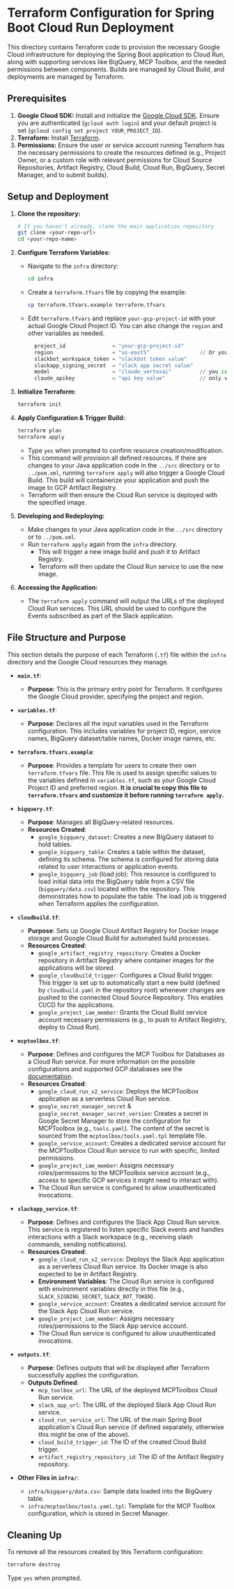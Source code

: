 # Terraform Configuration for Spring Boot Cloud Run Deployment

This directory contains Terraform code to provision the necessary Google Cloud infrastructure for deploying the Spring Boot application to Cloud Run, along with supporting services like BigQuery, MCP Toolbox, and the needed permissions between components. Builds are managed by Cloud Build, and deployments are managed by Terraform.

## Prerequisites

1.  **Google Cloud SDK:** Install and initialize the [Google Cloud SDK](https://cloud.google.com/sdk/docs/install). Ensure you are authenticated (`gcloud auth login`) and your default project is set (`gcloud config set project YOUR_PROJECT_ID`).
2.  **Terraform:** Install [Terraform](https://learn.hashicorp.com/tutorials/terraform/install-cli).
3.  **Permissions:** Ensure the user or service account running Terraform has the necessary permissions to create the resources defined (e.g., Project Owner, or a custom role with relevant permissions for Cloud Source Repositories, Artifact Registry, Cloud Build, Cloud Run, BigQuery, Secret Manager, and to submit builds).

## Setup and Deployment

1.  **Clone the repository:**
    ```bash
    # If you haven't already, clone the main application repository
    git clone <your-repo-url>
    cd <your-repo-name>
    ```

2.  **Configure Terraform Variables:**
    - Navigate to the `infra` directory:
      ```bash
      cd infra
      ```
    - Create a `terraform.tfvars` file by copying the example:
      ```bash
      cp terraform.tfvars.example terraform.tfvars
      ```
    - Edit `terraform.tfvars` and replace `your-gcp-project-id` with your actual Google Cloud Project ID. You can also change the `region` and other variables as needed.
      ```terraform
        project_id               = "your-gcp-project-id"
        region                   = "us-east5"                // Or your preferred region, when using VertexAI models check for region availability
        slackbot_workspace_token = "slackbot token value"
        slackapp_signing_secret  = "slack app secret value"
        model                    = "claude_vertexai"         // you can use gemini or claude_api here as well
        claude_apikey            = "api key value"           // only valid when using claude_api model configuration
      ```

3.  **Initialize Terraform:**
    ```bash
    terraform init
    ```

4.  **Apply Configuration & Trigger Build:**
    ```bash
    terraform plan
    terraform apply
    ```
    - Type `yes` when prompted to confirm resource creation/modification.
    - This command will provision all defined resources. If there are changes to your Java application code in the `../src` directory or to `../pom.xml`, running `terraform apply` will also trigger a Google Cloud Build. This build will containerize your application and push the image to GCP Artifact Registry.
    - Terraform will then ensure the Cloud Run service is deployed with the specified image.

5.  **Developing and Redeploying:**
    - Make changes to your Java application code in the `../src` directory or to `../pom.xml`.
    - Run `terraform apply` again from the `infra` directory.
        - This will trigger a new image build and push it to Artifact Registry.
        - Terraform will then update the Cloud Run service to use the new image.

6.  **Accessing the Application:**
    - The `terraform apply` command will output the URLs of the deployed Cloud Run services. This URL should be used to configure the Events subscribed as part of the Slack application.

## File Structure and Purpose

This section details the purpose of each Terraform (`.tf`) file within the `infra` directory and the Google Cloud resources they manage.

-   **`main.tf`**:
    -   **Purpose**: This is the primary entry point for Terraform. It configures the Google Cloud provider, specifying the project and region.

-   **`variables.tf`**:
    -   **Purpose**: Declares all the input variables used in the Terraform configuration. This includes variables for project ID, region, service names, BigQuery dataset/table names, Docker image names, etc.

-   **`terraform.tfvars.example`**:
    -   **Purpose**: Provides a template for users to create their own `terraform.tfvars` file. This file is used to assign specific values to the variables defined in `variables.tf`, such as your Google Cloud Project ID and preferred region. **It is crucial to copy this file to `terraform.tfvars` and customize it before running `terraform apply`.**

-   **`bigquery.tf`**:
    -   **Purpose**: Manages all BigQuery-related resources.
    -   **Resources Created**:
        -   `google_bigquery_dataset`: Creates a new BigQuery dataset to hold tables.
        -   `google_bigquery_table`: Creates a table within the dataset, defining its schema. The schema is configured for storing data related to user interactions or application events.
        -   `google_bigquery_job` (load job): This resource is configured to load initial data into the BigQuery table from a CSV file (`bigquery/data.csv`) located within the repository. This demonstrates how to populate the table. The load job is triggered when Terraform applies the configuration.

-   **`cloudbuild.tf`**:
    -   **Purpose**: Sets up Google Cloud Artifact Registry for Docker image storage and Google Cloud Build for automated build processes.
    -   **Resources Created**:
        -   `google_artifact_registry_repository`: Creates a Docker repository in Artifact Registry where container images for the applications will be stored.
        -   `google_cloudbuild_trigger`: Configures a Cloud Build trigger. This trigger is set up to automatically start a new build (defined by `cloudbuild.yaml` in the repository root) whenever changes are pushed to the connected Cloud Source Repository. This enables CI/CD for the applications.
        -   `google_project_iam_member`: Grants the Cloud Build service account necessary permissions (e.g., to push to Artifact Registry, deploy to Cloud Run).

-   **`mcptoolbox.tf`**:
    -   **Purpose**: Defines and configures the MCP Toolbox for Databases as a Cloud Run service. For more information on the possible configurations and supported GCP databases see the [documentation](https://googleapis.github.io/genai-toolbox/resources/sources/).
    -   **Resources Created**:
        -   `google_cloud_run_v2_service`: Deploys the MCPToolbox application as a serverless Cloud Run service.
        -   `google_secret_manager_secret` & `google_secret_manager_secret_version`: Creates a secret in Google Secret Manager to store the configuration for MCPToolbox (e.g., `tools.yaml`). The content of the secret is sourced from the `mcptoolbox/tools.yaml.tpl` template file.
        -   `google_service_account`: Creates a dedicated service account for the MCPToolbox Cloud Run service to run with specific, limited permissions.
        -   `google_project_iam_member`: Assigns necessary roles/permissions to the MCPToolbox service account (e.g., access to specific GCP services it might need to interact with).
        -   The Cloud Run service is configured to allow unauthenticated invocations.

-   **`slackapp_service.tf`**:
    -   **Purpose**: Defines and configures the Slack App Cloud Run service. This service is registered to listen specific Slack events and handles interactions with a Slack workspace (e.g., receiving slash commands, sending notifications).
    -   **Resources Created**:
        -   `google_cloud_run_v2_service`: Deploys the Slack App application as a serverless Cloud Run service. Its Docker image is also expected to be in Artifact Registry.
        -   **Environment Variables**: The Cloud Run service is configured with environment variables directly in this file (e.g., `SLACK_SIGNING_SECRET`, `SLACK_BOT_TOKEN`).
        -   `google_service_account`: Creates a dedicated service account for the Slack App Cloud Run service.
        -   `google_project_iam_member`: Assigns necessary roles/permissions to the Slack App service account.
        -   The Cloud Run service is configured to allow unauthenticated invocations.

-   **`outputs.tf`**:
    -   **Purpose**: Defines outputs that will be displayed after Terraform successfully applies the configuration.
    -   **Outputs Defined**:
        -   `mcp_toolbox_url`: The URL of the deployed MCPToolbox Cloud Run service.
        -   `slack_app_url`: The URL of the deployed Slack App Cloud Run service.
        -   `cloud_run_service_url`: The URL of the main Spring Boot application's Cloud Run service (if defined separately, otherwise this might be one of the above).
        -   `cloud_build_trigger_id`: The ID of the created Cloud Build trigger.
        -   `artifact_registry_repository_id`: The ID of the Artifact Registry repository.

-   **Other Files in `infra/`**:
    -   `infra/bigquery/data.csv`: Sample data loaded into the BigQuery table.
    -   `infra/mcptoolbox/tools.yaml.tpl`: Template for the MCP Toolbox configuration, which is stored in Secret Manager.

## Cleaning Up

To remove all the resources created by this Terraform configuration:

```bash
terraform destroy
```
Type `yes` when prompted.
